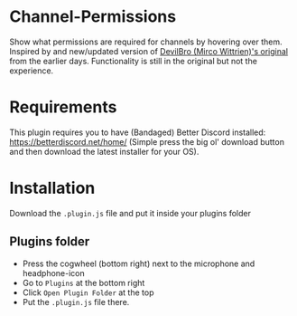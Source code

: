 # Channel-Permissions
Show what permissions are required for channels by hovering over them. Inspired by and new/updated version of [DevilBro (Mirco Wittrien)'s original](https://github.com/mwittrien/BetterDiscordAddons/tree/master/Plugins/ShowHiddenChannels) from the earlier days. Functionality is still in the original but not the experience.

# Requirements
This plugin requires you to have (Bandaged) Better Discord installed: https://betterdiscord.net/home/ (Simple press the big ol' download button and then download the latest installer for your OS).

# Installation
Download the `.plugin.js` file and put it inside your plugins folder

## Plugins folder
- Press the cogwheel (bottom right) next to the microphone and headphone-icon
- Go to `Plugins` at the bottom right
- Click `Open Plugin Folder` at the top
- Put the `.plugin.js` file there.
